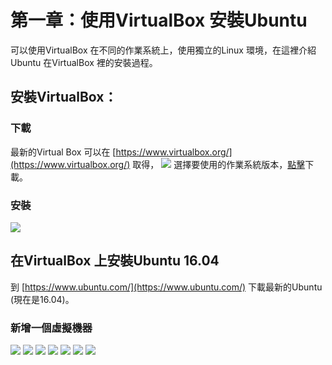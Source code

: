 # 第一章：使用VirtualBox 安裝Ubuntu

可以使用VirtualBox 在不同的作業系統上，使用獨立的Linux 環境，在這裡介紹Ubuntu 在VirtualBox 裡的安裝過程。


## 安裝VirtualBox：

### 下載


最新的Virtual Box 可以在 [https://www.virtualbox.org/](https://www.virtualbox.org/) 取得，
![](擷取.PNG)
選擇要使用的作業系統版本，[點擊](http://download.virtualbox.org/virtualbox/5.1.8/VirtualBox-5.1.8-111374-Win.exe)下載。

### 安裝

![](01.PNG)

## 在VirtualBox 上安裝Ubuntu 16.04
到 [https://www.ubuntu.com/](https://www.ubuntu.com/) 下載最新的Ubuntu (現在是16.04)。

### 新增一個虛擬機器
![](06.PNG)
![](07.PNG)
![](08.PNG)
![](09.PNG)
![](10.PNG)
![](11.PNG)
![](12.PNG)
